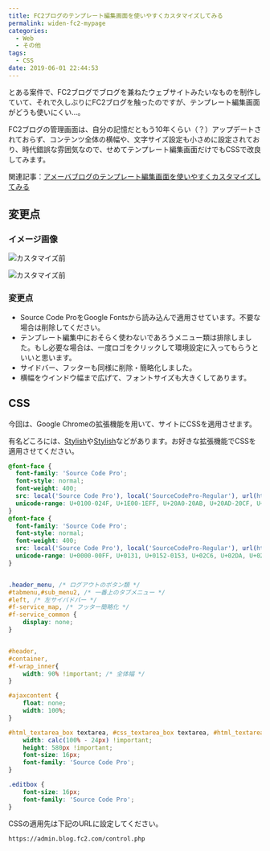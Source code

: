 ```yaml
---
title: FC2ブログのテンプレート編集画面を使いやすくカスタマイズしてみる
permalink: widen-fc2-mypage
categories:
  - Web
  - その他
tags:
  - CSS
date: 2019-06-01 22:44:53
---
```


とある案件で、FC2ブログでブログを兼ねたウェブサイトみたいなものを制作していて、それで久しぶりにFC2ブログを触ったのですが、テンプレート編集画面がどうも使いにくい...。

FC2ブログの管理画面は、自分の記憶だともう10年くらい（？）アップデートされておらず、コンテンツ全体の横幅や、文字サイズ設定も小さめに設定されており、時代錯誤な雰囲気なので、せめてテンプレート編集画面だけでもCSSで改良してみます。

関連記事：[アメーバブログのテンプレート編集画面を使いやすくカスタマイズしてみる](/post/widen-ameblo-mypage/)

## 変更点

### イメージ画像
![カスタマイズ前](1.png)

![カスタマイズ前](2.png)

### 変更点

- Source Code ProをGoogle Fontsから読み込んで適用させています。不要な場合は削除してください。
- テンプレート編集中におそらく使わないであろうメニュー類は排除しました。もし必要な場合は、一度ロゴをクリックして環境設定に入ってもらうといいと思います。
- サイドバー、フッターも同様に削除・簡略化しました。
- 横幅をウインドウ幅まで広げて、フォントサイズも大きくしてあります。


## CSS

今回は、Google Chromeの拡張機能を用いて、サイトにCSSを適用させます。

有名どころには、[Stylish](https://chrome.google.com/webstore/detail/stylish-custom-themes-for/fjnbnpbmkenffdnngjfgmeleoegfcffe?hl=ja)や[Stylish](https://chrome.google.com/webstore/detail/stylish-custom-themes-for/fjnbnpbmkenffdnngjfgmeleoegfcffe?hl=ja)などがあります。お好きな拡張機能でCSSを適用させてください。

```css
@font-face {
  font-family: 'Source Code Pro';
  font-style: normal;
  font-weight: 400;
  src: local('Source Code Pro'), local('SourceCodePro-Regular'), url(https://fonts.gstatic.com/s/sourcecodepro/v6/mrl8jkM18OlOQN8JLgasDy2Q8seG17bfDXYR_jUsrzg.woff2) format('woff2');
  unicode-range: U+0100-024F, U+1E00-1EFF, U+20A0-20AB, U+20AD-20CF, U+2C60-2C7F, U+A720-A7FF;
}
@font-face {
  font-family: 'Source Code Pro';
  font-style: normal;
  font-weight: 400;
  src: local('Source Code Pro'), local('SourceCodePro-Regular'), url(https://fonts.gstatic.com/s/sourcecodepro/v6/mrl8jkM18OlOQN8JLgasD9V_2ngZ8dMf8fLgjYEouxg.woff2) format('woff2');
  unicode-range: U+0000-00FF, U+0131, U+0152-0153, U+02C6, U+02DA, U+02DC, U+2000-206F, U+2074, U+20AC, U+2212, U+2215;
}


.header_menu, /* ログアウトのボタン類 */
#tabmenu,#sub_menu2, /* 一番上のタブメニュー */
#left, /* 左サイバドバー */
#f-service_map, /* フッター簡略化 */
#f-service_common {
	display: none;
}


#header,
#container,
#f-wrap_inner{
	width: 90% !important; /* 全体幅 */
}

#ajaxcontent {
    float: none;
    width: 100%;
}

#html_textarea_box textarea, #css_textarea_box textarea, #html_textarea_cm, #css_textarea_cm {
	width: calc(100% - 24px) !important;
	height: 580px !important;
	font-size: 16px;
	font-family: 'Source Code Pro';
}

.editbox {
	font-size: 16px;
	font-family: 'Source Code Pro';
}
```

CSSの適用先は下記のURLに設定してください。

```plaintext
https://admin.blog.fc2.com/control.php
```
